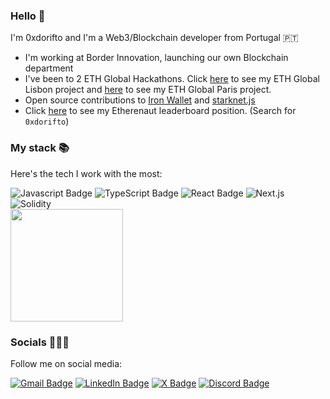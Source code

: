 ### Hello 👋

I'm 0xdorifto and I'm a Web3/Blockchain developer from Portugal 🇵🇹

- I'm working at Border Innovation, launching our own Blockchain department
- I've been to 2 ETH Global Hackathons. Click [here](https://ethglobal.com/showcase/peermatch-6ywi8) to see my ETH Global Lisbon project and [here](https://ethglobal.com/showcase/chitchatchain-j1vx0) to see my ETH Global Paris project.
- Open source contributions to [Iron Wallet](https://github.com/iron-wallet/iron) and [starknet.js](https://github.com/starknet-io/starknet.js)
- Click [here](https://ethernaut.openzeppelin.com/leaderboard/) to see my Etherenaut leaderboard position. (Search for `0xdorifto`)

### My stack 📚

Here's the tech I work with the most:

<div id="stack">
  <img src="https://img.shields.io/badge/JavaScript-F7DF1E?style=for-the-badge&logo=javascript&logoColor=black" alt="Javascript Badge"/>
  <img src="https://img.shields.io/badge/TypeScript-007ACC?style=for-the-badge&logo=typescript&logoColor=white" alt="TypeScript Badge"/>
  <img src="https://img.shields.io/badge/React-20232A?style=for-the-badge&logo=react&logoColor=61DAFB" alt="React Badge"/>
  <img src="https://img.shields.io/badge/Next.js-20232A?style=for-the-badge&logo=next.js&logoColor=white" alt="Next.js"/>
  <img src="https://img.shields.io/badge/Solidity-2B247C?style=for-the-badge&logo=solidity&logoColor=white" alt="Solidity"/>
</div>

<div>
  <img height="180em" src="https://github-readme-stats.vercel.app/api/top-langs/?username=0xdorifto&layout=compact&langs_count=6"/>
</div>

### Socials 🙋🏼‍♂️

Follow me on social media:

<div id="socials">
  <a href="mailto:gastaosousafaria@gmail.com" target="_blank"><img src="https://img.shields.io/badge/Gmail-D14836?style=for-the-badge&logo=gmail&logoColor=white" alt="Gmail Badge" target="_blank"/></a>
  <a href="https://www.linkedin.com/in/gastaosf/" target="_blank"><img src="https://img.shields.io/badge/LinkedIn-blue?style=for-the-badge&logo=linkedin&logoColor=white" alt="LinkedIn Badge" target="_blank"/></a>
  <a href="https://x.com/0xdorifto" target="_blank"><img src="https://img.shields.io/badge/X-black?style=for-the-badge&logo=x&logoColor=white" alt="X Badge" target="_blank"/></a>
  <a href="https://discord.com/users/373964924134883339" target="_blank"><img src="https://img.shields.io/badge/Discord-7289DA?style=for-the-badge&logo=discord&logoColor=white" alt="Discord Badge" target="_blank"/></a>
</div>
